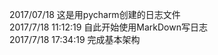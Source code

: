 2017/07/18  这是用pycharm创建的日志文件</br>
2017/7/18 11:12:19	自此开始使用MarkDown写日志</br>
2017/7/18 17:34:19 完成基本架构